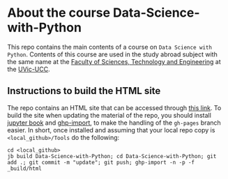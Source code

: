 # About the course Data-Science-with-Python

This repo contains the main contents of a course on `Data Science with Python`. Contents of this course are used in the study abroad subject with the same name at the [Faculty of Sciences, Technology and Engineering](https://mon.uvic.cat/fcte/) at the [UVic-UCC](https://www.uvic.cat).

## Instructions to build the HTML site

The repo contains an HTML site that can be accessed through [this link](https://compbiochbiophlab.gihub.io/Data-Science-with-Python/intro.html). To build the site when updating the material of the repo, you should install [jupyter book](https://jupyterbook.org/en/stable/intro.html) and [ghp-import](https://pypi.org/project/ghp-import/), to make the handling of the `gh-pages` branch easier. In short, once installed and assuming that your local repo copy is `<local_github>/Tools` do the following:

```
cd <local_github>
jb build Data-Science-with-Python; cd Data-Science-with-Python; git add .; git commit -m "update"; git push; ghp-import -n -p -f _build/html
```